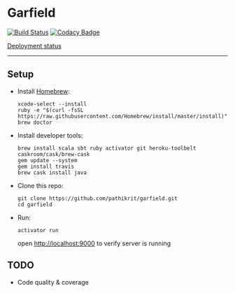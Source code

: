 Garfield
===

[![Build Status](https://travis-ci.org/pathikrit/garfield.svg)](https://travis-ci.org/pathikrit/garfield)
[![Codacy Badge](https://www.codacy.com/project/badge/49b2ca67eae84e79983f58591db206bf)](https://www.codacy.com)

[Deployment status](https://dashboard-next.heroku.com/apps/garfield-staging/activity)

---

Setup
---

+ Install [Homebrew](http://brew.sh/):
  ```shell
  xcode-select --install
  ruby -e "$(curl -fsSL https://raw.githubusercontent.com/Homebrew/install/master/install)"
  brew doctor
  ```

+ Install developer tools:
  ```shell
  brew install scala sbt ruby activator git heroku-toolbelt caskroom/cask/brew-cask
  gem update --system
  gem install travis
  brew cask install java
  ```

+ Clone this repo:
  ```shell
  git clone https://github.com/pathikrit/garfield.git
  cd garfield
  ```

+ Run:
  ```shell
  activator run
  ```
  open <http://localhost:9000> to verify server is running

TODO
---

* Code quality & coverage
